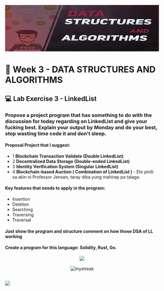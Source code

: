 <!-- Background github cover with short introduction down below -->
<img src="https://github.com/flexycode/CCDATRCL/blob/main/assets/DataStructureandAlgorithmv1.png" />

# 💫 Week 3 - DATA STRUCTURES AND ALGORITHMS


## 💻 Lab Exercise 3 - **LinkedList**
### Propose a project program that has something to do with the discussion for today regarding on LinkedList and give your fucking best. Explain your output by Monday and do your best, stop wasting time code it and don't sleep. 

#### Proposal Project that I suggest:
 * 1 **Blockchain Transaction Validate (Double LinkedList)**
 * 2 **Decentralized Data Storage (Double-ended LinkedList)**
 * 3 **Identity Verification System (Singular LinkedList)**
 * 4 **Blockchain-based Auction ( Combination of LinkedList )** - Eto pinili sa akin ni Professor Jensen, taray diba yung mahirap pa talaga.
 
#### Key features that needs to apply in the program:
 * Insertion
 * Deletion
 * Searching 
 * Traversing
 * Traversal
 

#### Just show the program and structure comment on how those DSA of LL working


#### Create a program for this language: Solidity, Rust, Go.

<!-- Genshin Impact -->
<div align="center">
<img src="https://media.giphy.com/media/qr4CNpxIL6wwNUYZsL/giphy.gif?cid=ecf05e47iqq0k4rx0kv1fb3w4hl8dja3ouiqzx4vz1665i6b&ep=v1_stickers_search&rid=giphy.gif&ct=s" width="300">
</div>

<!-- End point line insert Comeback again next time, feel free to modify this  -->
<p align="center">
<img src="https://readme-typing-svg.demolab.com/?lines=💎💎Come+Back+Again+next+time💎💎" alt="mystreak"/>
</p>

</p>
    
<br>
<!-- End point insert background effect line of sight color red -->
<img src="https://user-images.githubusercontent.com/74038190/212284100-561aa473-3905-4a80-b561-0d28506553ee.gif" width="1000">
